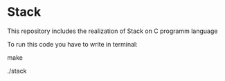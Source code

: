 # Stack

This repository includes the realization of Stack on C programm language

To run this code you have to write in terminal:

make

./stack

